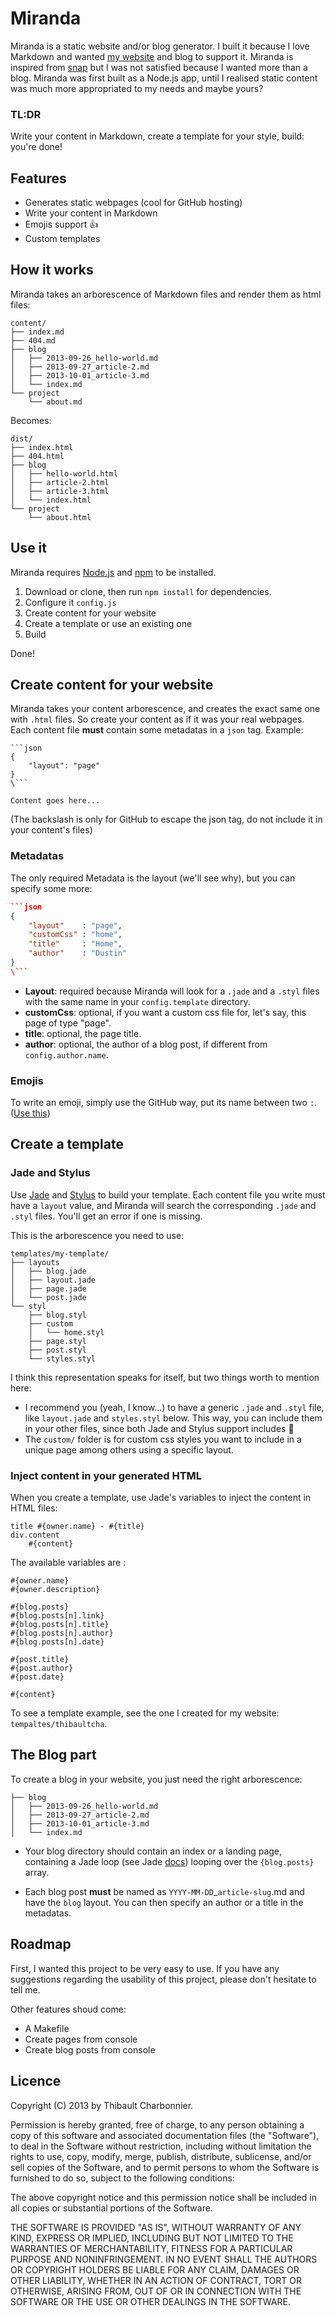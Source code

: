 # Miranda

Miranda is a static website and/or blog generator. I built it because I love Markdown and wanted [my website](http://thibaultcha.me) and blog to support it. Miranda is inspired from [snap](https://github.com/mlbli/snap) but I was not satisfied because I wanted more than a blog. Miranda was first built as a Node.js app, until I realised static content was much more appropriated to my needs and maybe yours?

### TL:DR 
Write your content in Markdown, create a template for your style, build: you're done!

## Features

- Generates static webpages (cool for GitHub hosting)
- Write your content in Markdown
- Emojis support :+1:
- Custom templates

## How it works

Miranda takes an arborescence of Markdown files and render them as html files:

```
content/
├── index.md
├── 404.md
├── blog
│   ├── 2013-09-26_hello-world.md
│   ├── 2013-09-27_article-2.md
│   ├── 2013-10-01_article-3.md
│   └── index.md
└── project
    └── about.md
```

Becomes:
```
dist/
├── index.html
├── 404.html
├── blog
│   ├── hello-world.html
│   ├── article-2.html
│   ├── article-3.html
│   └── index.html
└── project
    └── about.html
```

## Use it

Miranda requires [Node.js](http://nodejs.org) and [npm](https://npmjs.org) to be installed.

1. Download or clone, then run `npm install` for dependencies.
2. Configure it `config.js`
3. Create content for your website
4. Create a template or use an existing one
5. Build

Done!

## Create content for your website 

Miranda takes your content arborescence, and creates the exact same one with `.html` files. So create your content as if it was your real webpages. Each content file **must** contain some metadatas in a ```json``` tag. Example:
```
```json
{
	"layout": "page"
}
\```

Content goes here...
```

(The backslash is only for GitHub to escape the json tag, do not include it in your content's files)

### Metadatas

The only required Metadata is the layout (we'll see why), but you can specify some more:

```json
```json
{
	"layout"    : "page",
	"customCss" : "home",
	"title"     : "Home",
	"author"    : "Dustin"
}
\```
```

* __Layout__: required because Miranda will look for a `.jade` and a `.styl` files with the same name in your `config.template` directory.
* __customCss__: optional, if you want a custom css file for, let's say, this page of type "page".
* __title__: optional, the page title.
* __author__: optional, the author of a blog post, if different from `config.author.name`.

### Emojis

To write an emoji, simply use the GitHub way, put its name between two `:`. ([Use this](http://www.emoji-cheat-sheet.com))

## Create a template

### Jade and Stylus

Use [Jade](http://jade-lang.com) and [Stylus](http://learnboost.github.io/stylus) to build your template. Each content file you write must have a `layout` value, and Miranda will search the corresponding `.jade` and `.styl` files. You'll get an error if one is missing.

This is the arborescence you need to use:

```
templates/my-template/
├── layouts
│   ├── blog.jade
│   ├── layout.jade
│   ├── page.jade
│   └── post.jade
└── styl
    ├── blog.styl
    ├── custom
    │   └── home.styl
    ├── page.styl
    ├── post.styl
    └── styles.styl
```

I think this representation speaks for itself, but two things worth to mention here:

* I recommend you (yeah, I know...) to have a generic `.jade` and `.styl` file, like `layout.jade` and `styles.styl` below. This way, you can include them in your other files, since both Jade and Stylus support includes :tada:
* The `custom/` folder is for custom css styles you want to include in a unique page among others using a specific layout.

### Inject content in your generated HTML

When you create a template, use Jade's variables to inject the content in HTML files:

```jade
title #{owner.name} - #{title}
div.content
	#{content}
```

The available variables are :

```jade
#{owner.name}
#{owner.description}

#{blog.posts}
#{blog.posts[n].link}
#{blog.posts[n].title}
#{blog.posts[n].author}
#{blog.posts[n].date}

#{post.title}
#{post.author}
#{post.date}

#{content}
```

To see a template example, see the one I created for my website: `tempaltes/thibaultcha`.

## The Blog part

To create a blog in your website, you just need the right arborescence:

```
├── blog
│   ├── 2013-09-26_hello-world.md
│   ├── 2013-09-27_article-2.md
│   ├── 2013-10-01_article-3.md
│   └── index.md
```

- Your blog directory should contain an index or a landing page, containing a Jade loop (see Jade [docs](http://jade-lang.com/reference)) looping over the `{blog.posts}` array.

- Each blog post **must** be named as `YYYY-MM-DD`_`article-slug`.md and have the `blog` layout. You can then specify an author or a title in the metadatas.

## Roadmap

First, I wanted this project to be very easy to use. If you have any suggestions regarding the usability of this project, please don't hesitate to tell me.

Other features shoud come:
- A Makefile
- Create pages from console
- Create blog posts from console

## Licence

Copyright (C) 2013 by Thibault Charbonnier.

Permission is hereby granted, free of charge, to any person obtaining a copy of this software and associated documentation files (the "Software"), to deal in the Software without restriction, including without limitation the rights to use, copy, modify, merge, publish, distribute, sublicense, and/or sell copies of the Software, and to permit persons to whom the Software is furnished to do so, subject to the following conditions:

The above copyright notice and this permission notice shall be included in all copies or substantial portions of the Software.

THE SOFTWARE IS PROVIDED "AS IS", WITHOUT WARRANTY OF ANY KIND, EXPRESS OR IMPLIED, INCLUDING BUT NOT LIMITED TO THE WARRANTIES OF MERCHANTABILITY, FITNESS FOR A PARTICULAR PURPOSE AND NONINFRINGEMENT. IN NO EVENT SHALL THE AUTHORS OR COPYRIGHT HOLDERS BE LIABLE FOR ANY CLAIM, DAMAGES OR OTHER LIABILITY, WHETHER IN AN ACTION OF CONTRACT, TORT OR OTHERWISE, ARISING FROM, OUT OF OR IN CONNECTION WITH THE SOFTWARE OR THE USE OR OTHER DEALINGS IN THE SOFTWARE.
